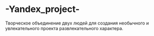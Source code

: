 # -Yandex_project-
Творческое объединение двух людей для создания необычного и увлекательного проекта развлекательного характера.
